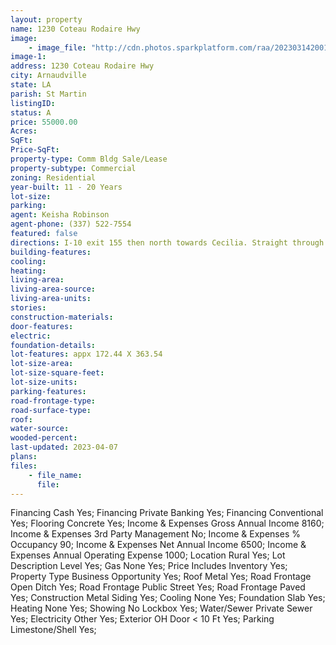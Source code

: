 ```yaml
---
layout: property
name: 1230 Coteau Rodaire Hwy  
image:
    - image_file: "http://cdn.photos.sparkplatform.com/raa/20230314200150845593000000.jpg"
image-1:
address: 1230 Coteau Rodaire Hwy 
city: Arnaudville
state: LA
parish: St Martin
listingID: 
status: A
price: 55000.00
Acres: 
SqFt: 
Price-SqFt: 
property-type: Comm Bldg Sale/Lease
property-subtype: Commercial
zoning: Residential
year-built: 11 - 20 Years
lot-size: 
parking: 
agent: Keisha Robinson
agent-phone: (337) 522-7554
featured: false
directions: I-10 exit 155 then north towards Cecilia. Straight through 4 way stop. At caution light take a left onto Coteau Rodaire Hwy Store & Lock is on the left
building-features: 
cooling: 
heating: 
living-area: 
living-area-source: 
living-area-units: 
stories: 
construction-materials: 
door-features: 
electric: 
foundation-details: 
lot-features: appx 172.44 X 363.54
lot-size-area: 
lot-size-square-feet: 
lot-size-units: 
parking-features: 
road-frontage-type: 
road-surface-type: 
roof: 
water-source: 
wooded-percent: 
last-updated: 2023-04-07
plans: 
files:
    - file_name:
      file:
---
```

Financing	Cash	Yes;
Financing	Private Banking	Yes;
Financing	Conventional	Yes;
Flooring	Concrete	Yes;
Income & Expenses	Gross Annual Income	8160;
Income & Expenses	3rd Party Management	No;
Income & Expenses	% Occupancy	90;
Income & Expenses	Net Annual Income	6500;
Income & Expenses	Annual Operating Expense	1000;
Location	Rural	Yes;
Lot Description	Level	Yes;
Gas	None	Yes;
Price Includes	Inventory	Yes;
Property Type	Business Opportunity	Yes;
Roof	Metal	Yes;
Road Frontage	Open Ditch	Yes;
Road Frontage	Public Street	Yes;
Road Frontage	Paved	Yes;
Construction	Metal Siding	Yes;
Cooling	None	Yes;
Foundation	Slab	Yes;
Heating	None	Yes;
Showing	No Lockbox	Yes;
Water/Sewer	Private Sewer	Yes;
Electricity	Other	Yes;
Exterior	OH Door < 10 Ft	Yes;
Parking	Limestone/Shell	Yes;

